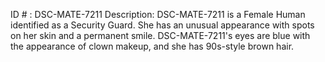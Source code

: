 ID # : DSC-MATE-7211
Description: DSC-MATE-7211 is a Female Human identified as a Security Guard. She has an unusual appearance with spots on her skin and a permanent smile. DSC-MATE-7211's eyes are blue with the appearance of clown makeup, and she has 90s-style brown hair.